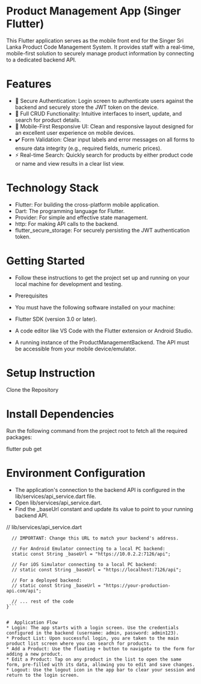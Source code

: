 # Product Management App (Singer Flutter)
This Flutter application serves as the mobile front end for the Singer Sri Lanka Product Code Management System. It provides staff with a real-time, mobile-first solution to securely manage product information by connecting to a dedicated backend API.

# Features
* 🔐 Secure Authentication: Login screen to authenticate users against the backend and securely store the JWT token on the device.
* 🔄 Full CRUD Functionality: Intuitive interfaces to insert, update, and search for product details.
* 📱 Mobile-First Responsive UI: Clean and responsive layout designed for an excellent user experience on mobile devices.
* ✔️ Form Validation: Clear input labels and error messages on all forms to ensure data integrity (e.g., required fields, numeric prices).
* ⚡ Real-time Search: Quickly search for products by either product code or name and view results in a clear list view.

# Technology Stack
* Flutter: For building the cross-platform mobile application.
* Dart: The programming language for Flutter.
* Provider: For simple and effective state management.
* http: For making API calls to the backend.
* flutter_secure_storage: For securely persisting the JWT authentication token.

# Getting Started
* Follow these instructions to get the project set up and running on your local machine for development and testing.

* Prerequisites
* You must have the following software installed on your machine:
* Flutter SDK (version 3.0 or later).
* A code editor like VS Code with the Flutter extension or Android Studio.
* A running instance of the ProductManagementBackend. The API must be accessible from your mobile device/emulator.

#  Setup Instruction
Clone the Repository



# Install Dependencies
Run the following command from the project root to fetch all the required packages:

flutter pub get

#  Environment Configuration
* The application's connection to the backend API is configured in the lib/services/api_service.dart file.
* Open lib/services/api_service.dart.
* Find the _baseUrl constant and update its value to point to your running backend API.

// lib/services/api_service.dart

```class ApiService {
  // IMPORTANT: Change this URL to match your backend's address.

  // For Android Emulator connecting to a local PC backend:
  static const String _baseUrl = "https://10.0.2.2:7126/api";
  
  // For iOS Simulator connecting to a local PC backend:
  // static const String _baseUrl = "https://localhost:7126/api";

  // For a deployed backend:
  // static const String _baseUrl = "https://your-production-api.com/api";
  
  // ... rest of the code
}```


#  Application Flow
* Login: The app starts with a login screen. Use the credentials configured in the backend (username: admin, password: admin123).
* Product List: Upon successful login, you are taken to the main product list screen where you can search for products.
* Add a Product: Use the floating + button to navigate to the form for adding a new product.
* Edit a Product: Tap on any product in the list to open the same form, pre-filled with its data, allowing you to edit and save changes.
* Logout: Use the logout icon in the app bar to clear your session and return to the login screen.
